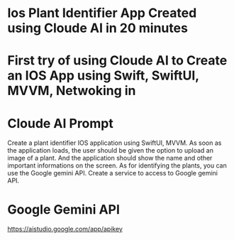 # Ios Plant Identifier App Created using Cloude AI in 20 minutes

# First try of using Cloude AI to Create an IOS App using Swift, SwiftUI, MVVM, Netwoking in

# Cloude  AI Prompt
Create a plant identifier IOS application using SwiftUI, MVVM. As soon as the application loads, the user should be given the option to upload an image of a plant. And the application should show the name and other important informations on the screen. 
As for identifying the plants, you can use the Google gemini API. Create a service to access to Google gemini API.

# Google Gemini API
https://aistudio.google.com/app/apikey
